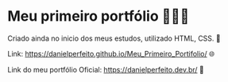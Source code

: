 # Meu primeiro portfólio 👨🏽‍💻
Criado ainda no inicio dos meus estudos, utilizado HTML, CSS. 🚀

Link: <https://danielperfeito.github.io/Meu_Primeiro_Portifolio/>  🌐

Link do meu portfólio Oficial: <https://danielperfeito.dev.br/> 🚀
